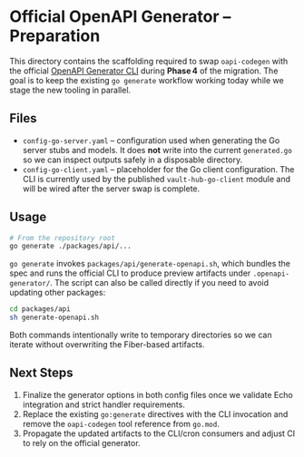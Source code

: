 # Official OpenAPI Generator – Preparation

This directory contains the scaffolding required to swap `oapi-codegen` with the
official [OpenAPI Generator CLI](https://openapi-generator.tech/) during
**Phase 4** of the migration. The goal is to keep the existing `go generate`
workflow working today while we stage the new tooling in parallel.

## Files

- `config-go-server.yaml` – configuration used when generating the Go server
  stubs and models. It does **not** write into the current `generated.go` so we
  can inspect outputs safely in a disposable directory.
- `config-go-client.yaml` – placeholder for the Go client configuration. The CLI
  is currently used by the published `vault-hub-go-client` module and will be
  wired after the server swap is complete.

## Usage

```bash
# From the repository root
go generate ./packages/api/...
```

`go generate` invokes `packages/api/generate-openapi.sh`, which bundles the spec
and runs the official CLI to produce preview artifacts under
`.openapi-generator/`. The script can also be called directly if you need to
avoid updating other packages:

```bash
cd packages/api
sh generate-openapi.sh
```

Both commands intentionally write to temporary directories so we can iterate
without overwriting the Fiber-based artifacts.

## Next Steps

1. Finalize the generator options in both config files once we validate Echo
   integration and strict handler requirements.
2. Replace the existing `go:generate` directives with the CLI invocation and
   remove the `oapi-codegen` tool reference from `go.mod`.
3. Propagate the updated artifacts to the CLI/cron consumers and adjust CI to
   rely on the official generator.
